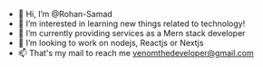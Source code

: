 - 👋 Hi, I’m @Rohan-Samad
- 👀 I’m interested in learning new things related to technology!
- 🌱 I’m currently providing services as a Mern stack developer
- 💞️ I’m looking to work on nodejs, Reactjs or Nextjs
- 📫 That's my mail to reach me venomthedeveloper@gmail.com

<!---
Rohan-Samad/Rohan-Samad is a ✨ special ✨ repository because its `README.md` (this file) appears on your GitHub profile.
You can click the Preview link to take a look at your changes.
--->
